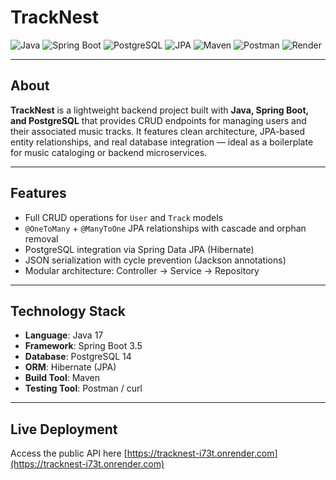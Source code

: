# TrackNest

![Java](https://img.shields.io/badge/Java-ED8B00?logo=openjdk&logoColor=white&style=for-the-badge)
![Spring Boot](https://img.shields.io/badge/SpringBoot-6DB33F?logo=springboot&logoColor=white&style=for-the-badge)
![PostgreSQL](https://img.shields.io/badge/PostgreSQL-4169E1?logo=postgresql&logoColor=white&style=for-the-badge)
![JPA](https://img.shields.io/badge/JPA-Hibernate-59666C?logo=hibernate&logoColor=white&style=for-the-badge)
![Maven](https://img.shields.io/badge/Maven-C71A36?logo=apachemaven&logoColor=white&style=for-the-badge)
![Postman](https://img.shields.io/badge/Postman-FF6C37?logo=postman&logoColor=white&style=for-the-badge)
![Render](https://img.shields.io/badge/Deployed%20on-Render-3f3f3f?logo=render&logoColor=white&style=for-the-badge)

---

## About

**TrackNest** is a lightweight backend project built with **Java, Spring Boot, and PostgreSQL** that provides CRUD endpoints for managing users and their associated music tracks. It features clean architecture, JPA-based entity relationships, and real database integration — ideal as a boilerplate for music cataloging or backend microservices.

---

## Features

- Full CRUD operations for `User` and `Track` models  
- `@OneToMany` + `@ManyToOne` JPA relationships with cascade and orphan removal  
- PostgreSQL integration via Spring Data JPA (Hibernate)  
- JSON serialization with cycle prevention (Jackson annotations)  
- Modular architecture: Controller → Service → Repository  

---

## Technology Stack

- **Language**: Java 17  
- **Framework**: Spring Boot 3.5  
- **Database**: PostgreSQL 14  
- **ORM**: Hibernate (JPA)  
- **Build Tool**: Maven  
- **Testing Tool**: Postman / curl

---

## Live Deployment

Access the public API here [https://tracknest-i73t.onrender.com](https://tracknest-i73t.onrender.com)
